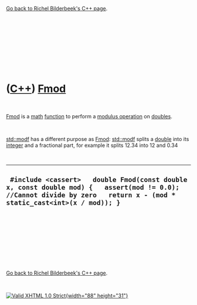 

[Go back to Richel Bilderbeek's C++ page](Cpp.htm).

 

 

 

 

 

([C++](Cpp.htm)) [Fmod](CppFmod.htm)
====================================

 

[Fmod](CppFmod.htm) is a [math](CppMath.htm) [function](CppFunction.htm)
to perform a [modulus operation](CppOperatorModulus.htm) on
[doubles](CppDouble.htm).

 

[std::modf](CppModf.htm) has a different purpose as [Fmod](CppFmod.htm):
[std::modf](CppModf.htm) splits a [double](CppDouble.htm) into its
[integer](CppInt.htm) and a fractional part, for example it splits 12.34
into 12 and 0.34

 

  -------------------------------------------------------------------------------------------------------------------------------------------------------------------------
  ` #include <cassert>   double Fmod(const double x, const double mod) {   assert(mod != 0.0); //Cannot divide by zero   return x - (mod * static_cast<int>(x / mod)); }`
  -------------------------------------------------------------------------------------------------------------------------------------------------------------------------

 

 

 

 

 

[Go back to Richel Bilderbeek's C++ page](Cpp.htm).



 

[![Valid XHTML 1.0 Strict](valid-xhtml10.png){width="88"
height="31"}](http://validator.w3.org/check?uri=referer)
